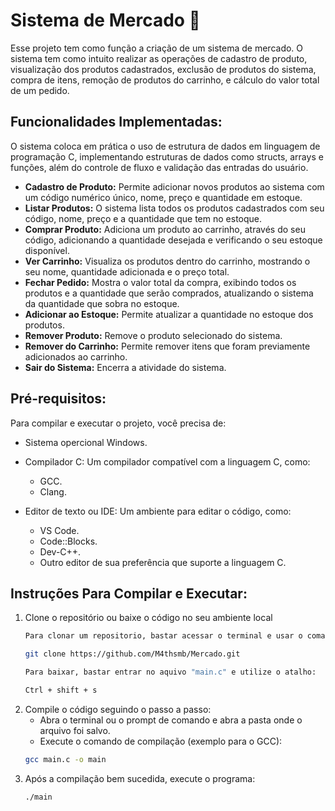# Sistema de Mercado 🛒
Esse projeto tem como função a criação de um sistema de mercado. O sistema tem como intuito realizar as operações de cadastro de produto, visualização dos produtos cadastrados, exclusão de produtos do sistema, compra de itens, remoção de produtos do carrinho, e cálculo do valor total de um pedido. 

## Funcionalidades Implementadas:
O sistema coloca em prática o uso de estrutura de dados em linguagem de programação C, implementando estruturas de dados como structs, arrays e funções, além do controle de fluxo e validação das entradas do usuário.

- **Cadastro de Produto:** Permite adicionar novos produtos ao sistema com um código numérico único, nome, preço e quantidade em estoque.
- **Listar Produtos:** O sistema lista todos os produtos cadastrados com seu código, nome, preço e a quantidade que tem no estoque.
- **Comprar Produto:** Adiciona um produto ao carrinho, através do seu código, adicionando a quantidade desejada e verificando o seu estoque disponível.
- **Ver Carrinho:** Visualiza os produtos dentro do carrinho, mostrando o seu nome, quantidade adicionada e o preço total.
- **Fechar Pedido:** Mostra o valor total da compra, exibindo todos os produtos e a quantidade que serão comprados, atualizando o sistema da quantidade que sobra no estoque.
- **Adicionar ao Estoque:** Permite atualizar a quantidade no estoque dos produtos.
- **Remover Produto:** Remove o produto selecionado do sistema.
- **Remover do Carrinho:** Permite remover itens que foram previamente adicionados ao carrinho.
- **Sair do Sistema:** Encerra a atividade do sistema.

## Pré-requisitos:
Para compilar e executar o projeto, você precisa de:
- Sistema opercional Windows.
- Compilador C: Um compilador compatível com a linguagem C, como:
    - GCC.
    - Clang.

- Editor de texto ou IDE: Um ambiente para editar o código, como:
    - VS Code.
    - Code::Blocks.
    - Dev-C++.
    - Outro editor de sua preferência que suporte a linguagem C.

## Instruções Para Compilar e Executar:
1. Clone o repositório ou baixe o código no seu ambiente local
    ```bash
    Para clonar um repositorio, bastar acessar o terminal e usar o comando:
    
    git clone https://github.com/M4thsmb/Mercado.git
    ```
    ```bash
    Para baixar, bastar entrar no aquivo "main.c" e utilize o atalho:
    
    Ctrl + shift + s
    ```
2. Compile o código seguindo o passo a passo:
    - Abra o terminal ou o prompt de comando e abra a pasta onde o arquivo foi salvo.
    - Execute o comando de compilação (exemplo para o GCC):
    ```bash
    gcc main.c -o main
    ```
3. Após a compilação bem sucedida, execute o programa: 
    ```bash
    ./main
    ```
